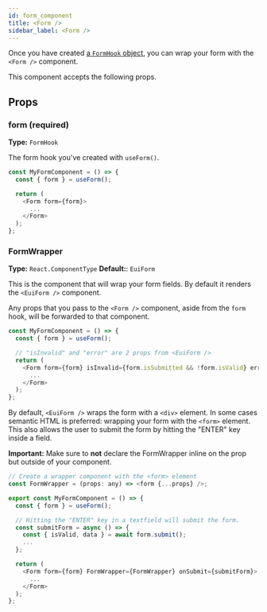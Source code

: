 ```yaml
---
id: form_component
title: <Form />
sidebar_label: <Form />
---
```


Once you have created [a `FormHook` object](form_hook.md), you can wrap your form with the `<Form />` component.

This component accepts the following props.

## Props

### form (required)

**Type:** `FormHook`

The form hook you've created with `useForm()`.

```js
const MyFormComponent = () => {
  const { form } = useForm();

  return (
    <Form form={form}>
      ...
    </Form>
  );
};
```

### FormWrapper

**Type:** `React.ComponentType`
**Default:**: `EuiForm`

This is the component that will wrap your form fields. By default it renders the `<EuiForm />` component.

Any props that you pass to the `<Form />` component, aside from the `form` hook, will be forwarded to that component.

```js
const MyFormComponent = () => {
  const { form } = useForm();

  // "isInvalid" and "error" are 2 props from <EuiForm />
  return (
    <Form form={form} isInvalid={form.isSubmitted && !form.isValid} error={form.getErrors()}>
      ...
    </Form>
  );
};
```

By default, `<EuiForm />` wraps the form with a `<div>` element. In some cases semantic HTML is preferred: wrapping your form with the `<form>` element. This also allows the user to submit the form by hitting the "ENTER" key inside a field.

**Important:** Make sure to **not** declare the FormWrapper inline on the prop but outside of your component.

```js
// Create a wrapper component with the <form> element
const FormWrapper = (props: any) => <form {...props} />;

export const MyFormComponent = () => {
  const { form } = useForm();

  // Hitting the "ENTER" key in a textfield will submit the form.
  const submitForm = async () => {
    const { isValid, data } = await form.submit();
    ...
  };

  return (
    <Form form={form} FormWrapper={FormWrapper} onSubmit={submitForm}>
      ...
    </Form>
  );
};
```
